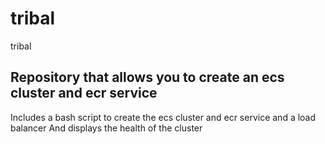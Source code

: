# tribal
tribal
## Repository that allows you to create an ecs cluster and ecr service
Includes a bash script to create the ecs cluster and ecr service and a load balancer
And displays the health of the cluster
